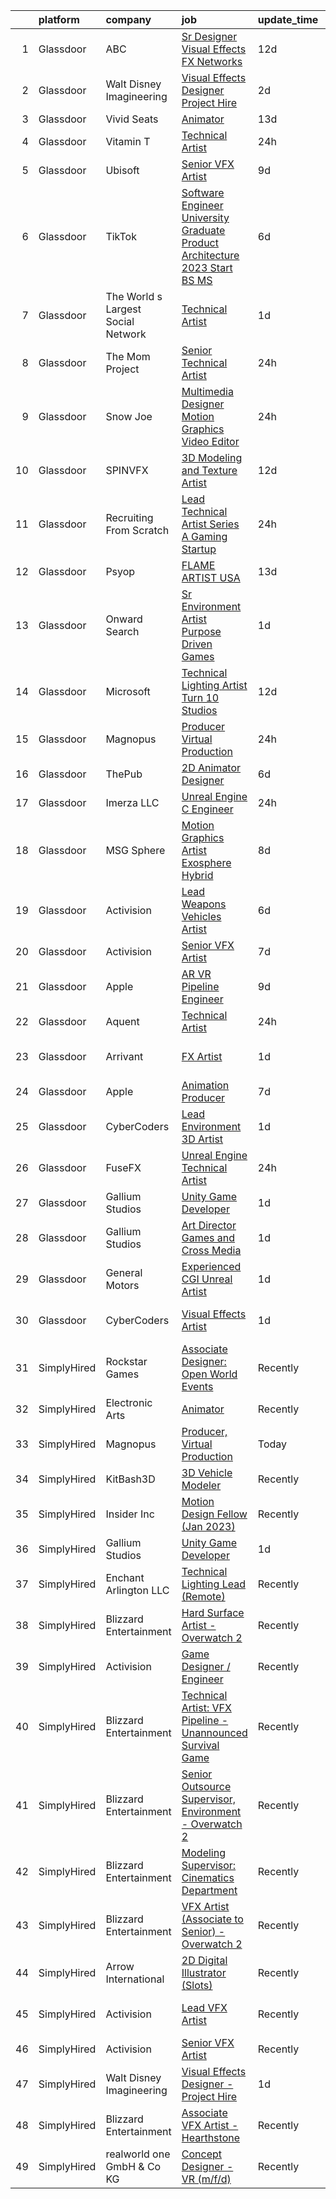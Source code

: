 

|    | platform    | company                            | job                                                                                                                                                                                                                                                                                                                                                                                                                                                                                                                                                                                                                                                                                                                                                                                                                                                                                                                                                                                                                                                                                                                                                                                                                                                                                                                                                                                                                                 | update_time   | location           |
|---:|:------------|:-----------------------------------|:------------------------------------------------------------------------------------------------------------------------------------------------------------------------------------------------------------------------------------------------------------------------------------------------------------------------------------------------------------------------------------------------------------------------------------------------------------------------------------------------------------------------------------------------------------------------------------------------------------------------------------------------------------------------------------------------------------------------------------------------------------------------------------------------------------------------------------------------------------------------------------------------------------------------------------------------------------------------------------------------------------------------------------------------------------------------------------------------------------------------------------------------------------------------------------------------------------------------------------------------------------------------------------------------------------------------------------------------------------------------------------------------------------------------------------|:--------------|:-------------------|
|  1 | Glassdoor   | ABC                                | [Sr  Designer  Visual Effects  FX Networks ](https://www.glassdoor.com/partner/jobListing.htm?pos=128&ao=1136043&s=58&guid=00000183641334ebb2bf199ed49f0fd7&src=GD_JOB_AD&t=SR&vt=w&cs=1_8786cda6&cb=1663831324251&jobListingId=1008128862524&jrtk=3-0-1gdi16d8lirln801-1gdi16d96jcbm800-76fb46310d1fe0e7-)                                                                                                                                                                                                                                                                                                                                                                                                                                                                                                                                                                                                                                                                                                                                                                                                                                                                                                                                                                                                                                                                                                                         | 12d           | Los Angeles, CA    |
|  2 | Glassdoor   | Walt Disney Imagineering           | [Visual Effects Designer  Project Hire](https://www.glassdoor.com/partner/jobListing.htm?pos=101&ao=1110586&s=58&guid=00000183641334ebb2bf199ed49f0fd7&src=GD_JOB_AD&t=SR&vt=w&cs=1_b477a5c0&cb=1663831324248&jobListingId=1008149797574&cpc=FB7E4A1762AE5BEC&jrtk=3-0-1gdi16d8lirln801-1gdi16d96jcbm800-08734edc98213cb1--6NYlbfkN0DAFTyt7pbDCC2JPO79CSdi1dIb81yjczP5qsKcZIxgiYm3-7g-689UDqHItQTwke_1iYTX3ZIPK_p2U2SmgmUPBBM1sa_qXvgZ_RYurdh-p181xA1JoYNLkPfGMQHG5B88g_mdJRiIFx_NMvbfZ-lZTnWrzYvFT_WOEZ3HB8NRDKAruKux3skEJ5HAfpvd6Z5q95jKflW3eq6Ws4RUicySQKDWD-HV53xSkhiEo1CBqwhxLtvLflMNceyrv9fKriRP7DLRAbB2XaRriqx7uRsLsB0Ym9j6BHO_qNMwygLbdoi659OpsoE_xiRmGf19BKJhHR1ysUe4M44a2W-iF4ypZ1aElpbLki3z5j0D-vmtfmzUEoo4H0XSZmAtDCNEy63q3tkDslShGs5K3xoPEjRfAQhYRHZ1xlpEuEkf3MhSUtwZshKpHucsHly2mvmwmPou7KdK3P6wYQ%3D%3D)                                                                                                                                                                                                                                                                                                                                                                                                                                                                                                                                                                                                             | 2d            | Glendale, CA       |
|  3 | Glassdoor   | Vivid Seats                        | [Animator](https://www.glassdoor.com/partner/jobListing.htm?pos=116&ao=1136043&s=58&guid=00000183641334ebb2bf199ed49f0fd7&src=GD_JOB_AD&t=SR&vt=w&cs=1_214af05e&cb=1663831324250&jobListingId=1008126512823&jrtk=3-0-1gdi16d8lirln801-1gdi16d96jcbm800-8e9d053226ae77e5-)                                                                                                                                                                                                                                                                                                                                                                                                                                                                                                                                                                                                                                                                                                                                                                                                                                                                                                                                                                                                                                                                                                                                                           | 13d           | Remote             |
|  4 | Glassdoor   | Vitamin T                          | [Technical Artist](https://www.glassdoor.com/partner/jobListing.htm?pos=110&ao=1110586&s=58&guid=00000183641334ebb2bf199ed49f0fd7&src=GD_JOB_AD&t=SR&vt=w&cs=1_2c941ce7&cb=1663831324249&jobListingId=1008154263100&cpc=2CAED5C921A5F994&jrtk=3-0-1gdi16d8lirln801-1gdi16d96jcbm800-735d5386cd36d417--6NYlbfkN0DMrcEu7yrtATojKJA7cEzGQ3FdRGWLh0CZQInL4ECGI6k5tN82kdM0cJmh4vC7GgimUtxDZ2TNdnAUj-6yxN_EorPpK-IfV9EsXRNvlGrH_q3mRhyM-04_qkXCRtTOQysQlpoZHqDPDOu0z0ioc7sHxV-IzYeRwZaRvgHLTG00znu7MnQpwPyskhF3RFPNYq3a1SfoASW7wrp7zcbkAFP6NrrjE0f8EbLAIf8fIo-DwqwfSth7DOmqsbcMs3Uo99a05KQKDg6o-Uktbv0g1Nx6JK4Nilb_yIpFHrYJF4xBZb9MZMqbkxCVpXAq7vDyG0DcF-yDdghsNbtCKUQ5dOS3QljPjQwNH1_w8w4tfW3BOzHBuWP6apHPCoChbTgXd9qOSRXHTXpW6srZdyfw2Ngv5roQC-CT9z0MMES0Yg_8GYRpZo_dNuAsktp7806kjlzYwtmPjquk8EaRQuIw0cwMeI46zPCjdpFKN-gLrA1gOA%3D%3D)                                                                                                                                                                                                                                                                                                                                                                                                                                                                                                                                                                                                  | 24h           | Sausalito, CA      |
|  5 | Glassdoor   | Ubisoft                            | [Senior VFX Artist](https://www.glassdoor.com/partner/jobListing.htm?pos=120&ao=1136043&s=58&guid=00000183641334ebb2bf199ed49f0fd7&src=GD_JOB_AD&t=SR&vt=w&cs=1_0a156a57&cb=1663831324250&jobListingId=1008135525940&jrtk=3-0-1gdi16d8lirln801-1gdi16d96jcbm800-ec4295f5cc4e276e-)                                                                                                                                                                                                                                                                                                                                                                                                                                                                                                                                                                                                                                                                                                                                                                                                                                                                                                                                                                                                                                                                                                                                                  | 9d            | Cary, NC           |
|  6 | Glassdoor   | TikTok                             | [Software Engineer  University Graduate  Product Architecture    2023 Start  BS MS ](https://www.glassdoor.com/partner/jobListing.htm?pos=114&ao=1136043&s=58&guid=00000183641334ebb2bf199ed49f0fd7&src=GD_JOB_AD&t=SR&vt=w&cs=1_ed56283f&cb=1663831324250&jobListingId=1008142242897&jrtk=3-0-1gdi16d8lirln801-1gdi16d96jcbm800-7aab6f1fddecc8de-)                                                                                                                                                                                                                                                                                                                                                                                                                                                                                                                                                                                                                                                                                                                                                                                                                                                                                                                                                                                                                                                                                 | 6d            | Mountain View, CA  |
|  7 | Glassdoor   | The World s Largest Social Network | [Technical Artist](https://www.glassdoor.com/partner/jobListing.htm?pos=102&ao=1110586&s=58&guid=00000183641334ebb2bf199ed49f0fd7&src=GD_JOB_AD&t=SR&vt=w&ea=1&cs=1_13baf210&cb=1663831324248&jobListingId=1008152609464&cpc=7AD1D84939BBEEF3&jrtk=3-0-1gdi16d8lirln801-1gdi16d96jcbm800-0a7c68b1deb61928--6NYlbfkN0DSgjPPcnEdvoK3uuxfISLALE6pB1FR7YSHOr_tSg5_QGIhoz_2VqUepdcKLBLI_zTYRTCT7JhMtrIfH8kvZPcIFsGfmLCjuTuviFxAO2jHsx1BeSAU3-pfavuUtpTGx8wZi6T8XZ70PNm-mxKx2l9_WNbcAUL8jOxk0zRYhOgVaettmZYwJo7uOOWTAWXzRS6o3A2TJYTjC8iJHpib84Z6T7wx-lOPXE-f4ceJypZruGFbRD3TY5gCFbbMFy3LnF8r1jYJQIYwpnJ1im_YPwK06fhWUzw1cSaZc2g3aEpw3m20tyj3rO42xZb_TPjMCD78vpTG03C7kJI3N2g-P_d7y6iF4HpqoT1dcGGPID3IYigwPhZwOpnuBjxu8TbELhCZzl53q6RvFSZ52xNnBjdJjI-o7UziJBYLZX33XMRjOPCDZTkHUNpwAaOk8dRzt3fMkvuFBCc2NTqyGOZW_BLTXCLmH3z4VGfANJ5_D-uGQbcONCffHhyoDaR7Hz5co0OxA37wQbeW-QugOoA19PaepCISXvU0tHSPYxKreOg7C01BWNCYwhZHnUb5njvBh18hh2dnUv-kqF2j-X0tkO7Fw7F4ezLSeS0%3D)                                                                                                                                                                                                                                                                                                                                                                                                                                                                           | 1d            | New York, NY       |
|  8 | Glassdoor   | The Mom Project                    | [Senior Technical Artist](https://www.glassdoor.com/partner/jobListing.htm?pos=103&ao=1110586&s=58&guid=00000183641334ebb2bf199ed49f0fd7&src=GD_JOB_AD&t=SR&vt=w&cs=1_1e6be7b7&cb=1663831324248&jobListingId=1008154030855&cpc=6A22310A23505C64&jrtk=3-0-1gdi16d8lirln801-1gdi16d96jcbm800-8aae4f73b9551638--6NYlbfkN0BDp_epf89aHDQhKpPegNJQ_ldQpEFZQsM9OcONMGxWx6pU56EKHF58QjVdAUvn2gVk3qe3SlnghPyLAat3KOYlrLy0I2AR977gRPaN0RP08Ty9kMnw7ZhTsH11o93Q6E0InB6ICXPjdb-aqIeQDPOUC6Xb4EiGzQnTCX0cU42iyt08TsshtfRlvnQYG_ybrlD1D8LrTTWeONdCVXxLf4-Z_reFzLOVBvndn_uqe43qlJhKA8Y0f1OKMIBTm8uCjPhZ4HOQtT8TSh1lU_CiezFzYtIOaHp7VZnEuZ5nSSmULQYv8oKvLbDVGNuAyrrHkpm0u05Uv-3peBtxech1iak22fRfBI8s2olicDMQV2_vZSvfH-mF-gU6-uKO7dueG4--yFG_5qEkdS_RrKrkvXKLwRwTDKvGh1KdQR-5meGWVcNfrs7NjQbdodS_OtwrjqKvnIxbVuBcJLUS-GSUAzEje8Bsi_aaH2AvFQbzxosucWY1FLPBxDKtGXdde5lMwwjn0b0IN4jcqBbyGv1hKoxkhbigPruJ8Iv14qySeYQlxG1MwL3legy86qXEaIHElmYiRg9sBVunvQcl-oM97F5B)                                                                                                                                                                                                                                                                                                                                                                                                                                                                                       | 24h           | Sausalito, CA      |
|  9 | Glassdoor   | Snow Joe                           | [Multimedia Designer   Motion Graphics   Video Editor](https://www.glassdoor.com/partner/jobListing.htm?pos=125&ao=1136043&s=58&guid=00000183641334ebb2bf199ed49f0fd7&src=GD_JOB_AD&t=SR&vt=w&ea=1&cs=1_e533854f&cb=1663831324250&jobListingId=1008154544897&jrtk=3-0-1gdi16d8lirln801-1gdi16d96jcbm800-63e5d0efdde79e7f-)                                                                                                                                                                                                                                                                                                                                                                                                                                                                                                                                                                                                                                                                                                                                                                                                                                                                                                                                                                                                                                                                                                          | 24h           | Hoboken, NJ        |
| 10 | Glassdoor   | SPINVFX                            | [3D Modeling and Texture Artist](https://www.glassdoor.com/partner/jobListing.htm?pos=119&ao=1136043&s=58&guid=00000183641334ebb2bf199ed49f0fd7&src=GD_JOB_AD&t=SR&vt=w&ea=1&cs=1_e22686ac&cb=1663831324250&jobListingId=1008129805093&jrtk=3-0-1gdi16d8lirln801-1gdi16d96jcbm800-0013809610223a72-)                                                                                                                                                                                                                                                                                                                                                                                                                                                                                                                                                                                                                                                                                                                                                                                                                                                                                                                                                                                                                                                                                                                                | 12d           | Atlanta, GA        |
| 11 | Glassdoor   | Recruiting From Scratch            | [Lead Technical Artist  Series A Gaming Startup ](https://www.glassdoor.com/partner/jobListing.htm?pos=118&ao=1136043&s=58&guid=00000183641334ebb2bf199ed49f0fd7&src=GD_JOB_AD&t=SR&vt=w&ea=1&cs=1_a6cbd399&cb=1663831324250&jobListingId=1008154740204&jrtk=3-0-1gdi16d8lirln801-1gdi16d96jcbm800-29fe453c987bcedd-)                                                                                                                                                                                                                                                                                                                                                                                                                                                                                                                                                                                                                                                                                                                                                                                                                                                                                                                                                                                                                                                                                                               | 24h           | Salt Lake City, UT |
| 12 | Glassdoor   | Psyop                              | [FLAME ARTIST  USA ](https://www.glassdoor.com/partner/jobListing.htm?pos=122&ao=1136043&s=58&guid=00000183641334ebb2bf199ed49f0fd7&src=GD_JOB_AD&t=SR&vt=w&cs=1_ad6c078d&cb=1663831324250&jobListingId=1008127903946&jrtk=3-0-1gdi16d8lirln801-1gdi16d96jcbm800-a132f7ac49e6d83b-)                                                                                                                                                                                                                                                                                                                                                                                                                                                                                                                                                                                                                                                                                                                                                                                                                                                                                                                                                                                                                                                                                                                                                 | 13d           | New York, NY       |
| 13 | Glassdoor   | Onward Search                      | [Sr  Environment Artist   Purpose Driven Games](https://www.glassdoor.com/partner/jobListing.htm?pos=107&ao=1110586&s=58&guid=00000183641334ebb2bf199ed49f0fd7&src=GD_JOB_AD&t=SR&vt=w&cs=1_4ee9703a&cb=1663831324249&jobListingId=1008152123453&cpc=4F748F1840550ABC&jrtk=3-0-1gdi16d8lirln801-1gdi16d96jcbm800-bdc4ddb5652e9ac7--6NYlbfkN0B7YoEZZ2QAGDyEGGmBPAUWSHc1Mt3sMCn9FehKcWA3w0R0aH9tn_iPRcrT6N-MqNRi8B0Rov6CvVHYpK-r9wL41yKrkBeZHFd2AI_9pxESZ3RWbF-OpbT8AlMD5ogkPXvsV66IW9FC6vJe9IKOzb1w09sQX6PdTnWtAuSZnS09wNhGDDUW1bKoONztHLQZcQOy9tbVVpU_E70-78UxxUbZqS23-0m-ZkJiUlo6ODTmngtnNAfh_9EtvaLA23dd7qItpn-Jamz2oAhlQTeZd9_qKB_Ee1ecuD4bd-Hr6Q3EAPI6p8AZPQm9Er6AwBjcKUMl7eDdCOI2Vqm789sy5YsyvTGI-Kmm4JgqJ6R71HBc3FHGWdK1scd8tvz0rxLz4gVXzTeSuSJDJKy4o65bL9ulkO8FTU5AIDHFqJJfTesbnUJsIR735YiaY76FlEPz3ot4Z5eukaVp8S8jgvAaOBMkyp-z5ohuX1WiAGZdeHCDNUrvOpFmgTsQlZHkbU7R9mEA0QcXKdPOv-fTIJGCGQKSOqQ15B3R0oEzZmZIRo5Fw05VuknXF45ihl02cllTbUMPiCVfdewQH63h5zS7QEE-7Jr0wIzMBYushgy8hDMubePSM1wsjMI7biKysQHK5D7zpPubW3jIIIFiBX5XGSzl8wUE8Ls0MLw1wFre9iiy1ECx_8pOl3dJ8u0o8KE79S0q94sfREtqGQmMjXXvJ2HS0-86Zap7EAo2G0W_IEY_fo5HUnM8AbRpS-CVXdgf3l6XF_XRtQ23_UNIktLi4DQzuZbzFE-3wjCRUJeewMRShJKi3WYJXmIluXnXduWkG7H_Hpf0Wvky1JfZE_b1Xms1fZf0IdLtKiFSHS3EIAeibFYZVf36KmeNaruaplOxog-PVw0jrdtoz9GQIq9MIrZ2e6zFitt1sOyQu_OgkZ4Vw5vuMEgfg4CQNAB8-SU-hSIHmX-jtGX6V-wkgXCAmMavyHLIeVwQOzj9wt2LFzHsl83XOt9M1WuZkv-nBEoLR6il5bSX-aQWCXmhxN-iDqPC) | 1d            | Eugene, OR         |
| 14 | Glassdoor   | Microsoft                          | [Technical Lighting Artist   Turn 10 Studios](https://www.glassdoor.com/partner/jobListing.htm?pos=113&ao=1136043&s=58&guid=00000183641334ebb2bf199ed49f0fd7&src=GD_JOB_AD&t=SR&vt=w&cs=1_485654a5&cb=1663831324250&jobListingId=1008129981036&jrtk=3-0-1gdi16d8lirln801-1gdi16d96jcbm800-4918a6e6feee778c-)                                                                                                                                                                                                                                                                                                                                                                                                                                                                                                                                                                                                                                                                                                                                                                                                                                                                                                                                                                                                                                                                                                                        | 12d           | Redmond, WA        |
| 15 | Glassdoor   | Magnopus                           | [Producer  Virtual Production](https://www.glassdoor.com/partner/jobListing.htm?pos=115&ao=1136043&s=58&guid=00000183641334ebb2bf199ed49f0fd7&src=GD_JOB_AD&t=SR&vt=w&ea=1&cs=1_a67eb455&cb=1663831324250&jobListingId=1008154539182&jrtk=3-0-1gdi16d8lirln801-1gdi16d96jcbm800-e664e79d5a35fd73-)                                                                                                                                                                                                                                                                                                                                                                                                                                                                                                                                                                                                                                                                                                                                                                                                                                                                                                                                                                                                                                                                                                                                  | 24h           | Los Angeles, CA    |
| 16 | Glassdoor   | ThePub                             | [2D Animator   Designer](https://www.glassdoor.com/partner/jobListing.htm?pos=112&ao=1136043&s=58&guid=00000183641334ebb2bf199ed49f0fd7&src=GD_JOB_AD&t=SR&vt=w&ea=1&cs=1_ac81caff&cb=1663831324250&jobListingId=1008143841448&jrtk=3-0-1gdi16d8lirln801-1gdi16d96jcbm800-478725d2c58d3591-)                                                                                                                                                                                                                                                                                                                                                                                                                                                                                                                                                                                                                                                                                                                                                                                                                                                                                                                                                                                                                                                                                                                                        | 6d            | Chicago, IL        |
| 17 | Glassdoor   | Imerza  LLC                        | [Unreal Engine   C   Engineer](https://www.glassdoor.com/partner/jobListing.htm?pos=117&ao=1136043&s=58&guid=00000183641334ebb2bf199ed49f0fd7&src=GD_JOB_AD&t=SR&vt=w&ea=1&cs=1_5258b88d&cb=1663831324250&jobListingId=1008152933425&jrtk=3-0-1gdi16d8lirln801-1gdi16d96jcbm800-b4145e3ff09089ad-)                                                                                                                                                                                                                                                                                                                                                                                                                                                                                                                                                                                                                                                                                                                                                                                                                                                                                                                                                                                                                                                                                                                                  | 24h           | Remote             |
| 18 | Glassdoor   | MSG Sphere                         | [Motion Graphics Artist  Exosphere    Hybrid](https://www.glassdoor.com/partner/jobListing.htm?pos=127&ao=1136043&s=58&guid=00000183641334ebb2bf199ed49f0fd7&src=GD_JOB_AD&t=SR&vt=w&cs=1_07b7a588&cb=1663831324251&jobListingId=1008136910250&jrtk=3-0-1gdi16d8lirln801-1gdi16d96jcbm800-ec7cc51d50d89f8a-)                                                                                                                                                                                                                                                                                                                                                                                                                                                                                                                                                                                                                                                                                                                                                                                                                                                                                                                                                                                                                                                                                                                        | 8d            | Burbank, CA        |
| 19 | Glassdoor   | Activision                         | [Lead Weapons   Vehicles Artist](https://www.glassdoor.com/partner/jobListing.htm?pos=130&ao=1136043&s=58&guid=00000183641334ebb2bf199ed49f0fd7&src=GD_JOB_AD&t=SR&vt=w&cs=1_f7ba842a&cb=1663831324251&jobListingId=1008143854147&jrtk=3-0-1gdi16d8lirln801-1gdi16d96jcbm800-793f95044dace32a-)                                                                                                                                                                                                                                                                                                                                                                                                                                                                                                                                                                                                                                                                                                                                                                                                                                                                                                                                                                                                                                                                                                                                     | 6d            | Foster City, CA    |
| 20 | Glassdoor   | Activision                         | [Senior VFX Artist](https://www.glassdoor.com/partner/jobListing.htm?pos=124&ao=1136043&s=58&guid=00000183641334ebb2bf199ed49f0fd7&src=GD_JOB_AD&t=SR&vt=w&cs=1_8005f88a&cb=1663831324250&jobListingId=1008139485844&jrtk=3-0-1gdi16d8lirln801-1gdi16d96jcbm800-1aa7a9cdaa71a2d9-)                                                                                                                                                                                                                                                                                                                                                                                                                                                                                                                                                                                                                                                                                                                                                                                                                                                                                                                                                                                                                                                                                                                                                  | 7d            | Novato, CA         |
| 21 | Glassdoor   | Apple                              | [AR VR Pipeline Engineer](https://www.glassdoor.com/partner/jobListing.htm?pos=105&ao=1110586&s=58&guid=00000183641334ebb2bf199ed49f0fd7&src=GD_JOB_AD&t=SR&vt=w&cs=1_d640489d&cb=1663831324249&jobListingId=1008133141172&cpc=8795CF9063CD573D&jrtk=3-0-1gdi16d8lirln801-1gdi16d96jcbm800-2379f138269ab6c9--6NYlbfkN0BvKrLyj5gPmtZO9T8euul8TCxuuKNOtzRJOomxnwSEodTz2Bc-sPZl1dBMH13w-jNU6qgfc5Ws1qOFAbWG9wRGF8UQmCtIGcQSLITXI7REWZwufvxwTr4teI-nkagU4dfq7sVRFTPjtt3stkW0W9FFLG5CCuMtTes_TpOqc3zYnY5NxO-kyNey_kcABQdx7U60pNs-uwBwmoVEfsWHSDQO93bKJS8RXHslwQ5z_TqDRI_DyC5elybkAlee5mtLZ4_JR5NTKlrTmI9-7HVJ_mgHSQdRxZEDDVXnqmzQ_xvH1XDlTS85rI930AdQTUBFmJhW935nZssYHpzwqMMq7NOeg4ODATQo6vaG4Mx5A-3JtK6NG0VfyY91W374ptSjuHT5V6XoJHFrGjl5QiIlELgyQp4930FSXjyFVfT16qD6acrFurY2CvFKGU-kZ-zOKrxZIxEuyxEKWTHlyJnrES0PazvNVEnZFf2aDGAHMcL5DQcq85nmOtHRsr9336eyVLxuDOdAQG7O_N1jFJJFzGxWaoXKV2GJ8oBFoOx-FKo4w4y0wb2_8POXAJQDYQKFgPETC3fPDT8Y9OyJBKx-NPiNXS6YfuSRGh13fLGj-I2LQ3MbGuO4v98SQErowkFvmOc85wh4mQATvpJb1sSENrhX0Qd2qtUh9Wh2ZBHjixfg78ABVkoMzlm3r5d82KVcQHWSximSxqVNSlkgq_a0A1rV7pygl_XVFcdieHVgUM4WgNpYqgojKpmgQ8-EwyGHKP9J8NCKgA1k5068wTHZKTT21_z0cX3zImGYvGVPKU4NQx7hx5toR6Mk8so0hAZKmc753NXHuTQgE6scC0pSxgtD3xL811cMsnTbtWCVuCUo4BrX_SEXoLEOAx310hIWnvG52QB2aIYP7aDVBgy9-XXzv0VJtI6teUMLYQFI_Um98664eelUMPUiyESsQRApGQz71rcMoHzhec1wu_GmY04e)                                                                                       | 9d            | Seattle, WA        |
| 22 | Glassdoor   | Aquent                             | [Technical Artist](https://www.glassdoor.com/partner/jobListing.htm?pos=108&ao=1110586&s=58&guid=00000183641334ebb2bf199ed49f0fd7&src=GD_JOB_AD&t=SR&vt=w&cs=1_b3474d73&cb=1663831324249&jobListingId=1008154486844&cpc=F41FEAB56D215062&jrtk=3-0-1gdi16d8lirln801-1gdi16d96jcbm800-c371dedfddfc560d--6NYlbfkN0DMrcEu7yrtATojKJA7cEzGQ3FdRGWLh0CZQInL4ECGI9gD0Wolx9R2v-Aex0-GK04aE9jC2UzCN24q9zsWhS9u588-s1EzI7cyfe1t_2ur-aEpXVeQEkL3vur-y7qT8URpPcgE5cQyI2C0-pfdzIUYQRtqI4HwZzD6r8CDlh-Fip7sjNIvkmEJ8wMlcmW_4EINEtZ49bYDGGrMnQscETWxC5xb4QGrjGEwbIfm_n_uoYAxI_5XJTU_Jvk803KrieUnTMCxcLMJ_AEnM9utDeqlRSZJBGwoXIbrFtghSnRnBtFqc8enX2ICv55V6-6ZCOOLslQkgJNQV9VXYd1gSy3KzvrdX2SfffGd8VoNVDXJUwBbtSZuBf0jVvPscMfNDtisbLBS2LPJyPGPT6lVqQhz07cu9MzHpbshe-tOHGdgeF55nAeSq51pv9zF09jPm6kExyI8AX-6dQ%3D%3D)                                                                                                                                                                                                                                                                                                                                                                                                                                                                                                                                                                                                                                  | 24h           | Sausalito, CA      |
| 23 | Glassdoor   | Arrivant                           | [FX Artist](https://www.glassdoor.com/partner/jobListing.htm?pos=104&ao=1110586&s=58&guid=00000183641334ebb2bf199ed49f0fd7&src=GD_JOB_AD&t=SR&vt=w&ea=1&cs=1_cc6ac287&cb=1663831324249&jobListingId=1008152609382&cpc=149B3D5996025BBA&jrtk=3-0-1gdi16d8lirln801-1gdi16d96jcbm800-2ade828e6f1301f8--6NYlbfkN0DSgjPPcnEdvoK3uuxfISLALE6pB1FR7YSHOr_tSg5_QGIhoz_2VqUepdcKLBLI_zTYRTCT7JhMtl2pIPGtxHYya22B7lWAnx1aB2FrFuiBYAUX7mq-XuOuxrf2Uznt0hczCjwoT9tRcimK63dm--8lRjN4VIFPjg1dmrWtby6ZgQ_ruHnrQpz-ieyrMdyT0-s-rcEcKmmhmYJHsqiUJKC2ig81XjwmwcwZ4PUURRCLTZi0mOCwkefj9dceWF1QcajJ2z-8OAGHSpm-xiG-_PTW7yGGoasIX52emorjazBwR0oZk7grJbzHKuYmaem9FF11bs9AjaxuukhFQ0oPH9z8JnBC2PK1GCN4BoJPULUapzkAVXerf_hvrpJAX5w54hWbNrkvVWoSkgDkF8Dt6zC6s3baYNwNSMOW6FL8MGJ7WLeKDwTsVtVdtkQzumF8PyCtRlf3-UYa5I8mikKKA0SwfjEge-lrv2f1kaYo2ngw-v052IpjgXEqF2BX52ea_KEZ0Zl1579VkeGw72mBlBU4Ryqn1Swjv2CdEd1v2jVvKCYp7t3jHpynoUmnPbPzuciOAw3iJF-HXjmWjDeWu6mU)                                                                                                                                                                                                                                                                                                                                                                                                                                                                                                | 1d            | Los Angeles, CA    |
| 24 | Glassdoor   | Apple                              | [Animation Producer](https://www.glassdoor.com/partner/jobListing.htm?pos=121&ao=1136043&s=58&guid=00000183641334ebb2bf199ed49f0fd7&src=GD_JOB_AD&t=SR&vt=w&cs=1_a6cfaa2d&cb=1663831324250&jobListingId=1008141069952&jrtk=3-0-1gdi16d8lirln801-1gdi16d96jcbm800-253d8ad60a706612-)                                                                                                                                                                                                                                                                                                                                                                                                                                                                                                                                                                                                                                                                                                                                                                                                                                                                                                                                                                                                                                                                                                                                                 | 7d            | Cupertino, CA      |
| 25 | Glassdoor   | CyberCoders                        | [Lead Environment 3D Artist](https://www.glassdoor.com/partner/jobListing.htm?pos=109&ao=1110586&s=58&guid=00000183641334ebb2bf199ed49f0fd7&src=GD_JOB_AD&t=SR&vt=w&ea=1&cs=1_1191de1f&cb=1663831324250&jobListingId=1008152463908&cpc=6FC5BA77C9A4CD78&jrtk=3-0-1gdi16d8lirln801-1gdi16d96jcbm800-35eb9062a05bf2b6--6NYlbfkN0CpFJQzrgRR8WqXWK1qKKEqALWJw739KlKqr2H-MSI4eoBlI4EFrmor2FYZMP3muM3oVLaOs4f3sGpMomqRGch_MsOpmVoQENPiXc0tAp52W_mMdRmzGgpE_NjNVMcwDq4a8ehRHQzeHRvHsH9cxhkPOYbqYlSSXBEMpoC-TWiVc7EeV-Lk_nsPY-Hg1-6MJ72OiqjxQPon-8d-vWxJlFaYMeMBrDktCmSw0nxJvxgBDhNJ_fbHdUDDlv5yhCEPYA-maT1bQoGDDK0WjvfiX59vaBesSk6DK9b_OxDFzpMuiJUYi5fwG3YoQflkwAbgFTpilRIp1r9UqyXGniq6gv_bt4paKQOlejLv8T-8w8hT40DgLydnPCx5qr41dd8T7lQ3SjYXWA0P7TqummIAKcfBEeriIfrr7JHry-6KO7COjiZOWs8fdqKZ-XOZy3Zr2_vyu0KRaGyieq176sMmV9V1Tm2zfexMgblHrEoY97zk9-gTesvfB4QhFJUlUSQwc1jWHAu1WPfOgZ8bLfrmYENx6EtglpN47r7dIe9wiH-40YriC8hmCLKEG9FTi73neBboXY4U6ZpZpVxwGEioG-_2k6z_ljNDqtcyrfJF8pEcUoDFhSbeDqqwYrabhof4P50BF8VTDPaCq-7jnuAca6SnOuTVmqVfh4rrhU1ytG1x2MjncG11V6CD1Tq9HVtBj2xpd_pmavMYkFc8ah0g-pURYlcpLIQtkwhPd7lOHicxRj7qcoYu2IyvwAGy0r9kL3fmQhVaWIx7GdHJ67_ebRdnVqqNmJRDgls7323KNJcVsLDMgqSO6clC3-_8aXzxMbAf74MN55Kdi20zCJiI_l2Leg3-1pwKrIA5lGOedIl02i_ZSzTmkoKLY9GNDw5QNPR3SHj8Ftls1x3xeLRfnUG_Qc914C1dn0dB9zToOI_pygWyygJnjjckNLTvX60Xko9QtxefcgqwdRr1ZACR4ZQE440mEH1XyinObC4SAU9LToxq94Rvjck8)                                               | 1d            | Eugene, OR         |
| 26 | Glassdoor   | FuseFX                             | [Unreal Engine Technical Artist](https://www.glassdoor.com/partner/jobListing.htm?pos=126&ao=1136043&s=58&guid=00000183641334ebb2bf199ed49f0fd7&src=GD_JOB_AD&t=SR&vt=w&cs=1_a9e72291&cb=1663831324250&jobListingId=1008154694695&jrtk=3-0-1gdi16d8lirln801-1gdi16d96jcbm800-08aa0e3740a8d5be-)                                                                                                                                                                                                                                                                                                                                                                                                                                                                                                                                                                                                                                                                                                                                                                                                                                                                                                                                                                                                                                                                                                                                     | 24h           | Los Angeles, CA    |
| 27 | Glassdoor   | Gallium Studios                    | [Unity Game Developer](https://www.glassdoor.com/partner/jobListing.htm?pos=111&ao=1136043&s=58&guid=00000183641334ebb2bf199ed49f0fd7&src=GD_JOB_AD&t=SR&vt=w&cs=1_5376919a&cb=1663831324250&jobListingId=1008150687011&jrtk=3-0-1gdi16d8lirln801-1gdi16d96jcbm800-c88d89332377ea02-)                                                                                                                                                                                                                                                                                                                                                                                                                                                                                                                                                                                                                                                                                                                                                                                                                                                                                                                                                                                                                                                                                                                                               | 1d            | Remote             |
| 28 | Glassdoor   | Gallium Studios                    | [Art Director   Games and Cross Media](https://www.glassdoor.com/partner/jobListing.htm?pos=123&ao=1136043&s=58&guid=00000183641334ebb2bf199ed49f0fd7&src=GD_JOB_AD&t=SR&vt=w&cs=1_a9cb4bd0&cb=1663831324250&jobListingId=1008150686996&jrtk=3-0-1gdi16d8lirln801-1gdi16d96jcbm800-4483912d49a7c5a8-)                                                                                                                                                                                                                                                                                                                                                                                                                                                                                                                                                                                                                                                                                                                                                                                                                                                                                                                                                                                                                                                                                                                               | 1d            | Remote             |
| 29 | Glassdoor   | General Motors                     | [Experienced CGI Unreal Artist](https://www.glassdoor.com/partner/jobListing.htm?pos=129&ao=1136043&s=58&guid=00000183641334ebb2bf199ed49f0fd7&src=GD_JOB_AD&t=SR&vt=w&cs=1_c26ed99e&cb=1663831324251&jobListingId=1008151660823&jrtk=3-0-1gdi16d8lirln801-1gdi16d96jcbm800-5f85d99c2b1533e7-)                                                                                                                                                                                                                                                                                                                                                                                                                                                                                                                                                                                                                                                                                                                                                                                                                                                                                                                                                                                                                                                                                                                                      | 1d            | Warren, MI         |
| 30 | Glassdoor   | CyberCoders                        | [Visual Effects Artist](https://www.glassdoor.com/partner/jobListing.htm?pos=106&ao=1110586&s=58&guid=00000183641334ebb2bf199ed49f0fd7&src=GD_JOB_AD&t=SR&vt=w&ea=1&cs=1_e4697514&cb=1663831324249&jobListingId=1008152464472&cpc=6FC5BA77C9A4CD78&jrtk=3-0-1gdi16d8lirln801-1gdi16d96jcbm800-913c12c912d13cb0--6NYlbfkN0CpFJQzrgRR8WqXWK1qKKEqALWJw739KlKqr2H-MSI4eoBlI4EFrmor2FYZMP3muM3oVLaOs4f3sBYVNYJUTqieBoWCIo5tx4_n9L8-KZheU3OTJe0neeDjxp-D6FPIEMeGMUVGBGoZiWC77puTkRCuwMr5yI1urXXz48QFHFWouOKGOSIuxdGX_O437W2A9dzmtVwBMRTWUu8hMFTFor12vSxEezeUxygLr6hG0QcTPKibxBVc7Wup0IkbsijHelOI16ZNteE7DvS09jhkc9Bo5C7Z8gDPUsMeDizJEbW8TcpQ-0d97fhbMxsPmnDLWYiejZrCzkwsgRSzfyahqYsboG4prOG6L998pHytaqGnfNajc2afmfaXFDyKCjLPQYNIdnWk7h8Srqvd3gBmJY46UCBSuKvF-sqtUgU-fVWoC0LSkUDkXw6BwbvEFBqM_LAtJIdCn_xtM2QS6Z-0t_BED5GdJD2lz68LRQE7OqQFLwGuNp1oFWQVecm1SoFO3y-ai0r4WD9q_Rwsc3g1jnvntsH86uIn7yHgv_41SULcGQlpn3QYxWBHvrOsgDwa6utrlYidADv9CFG0kmI2oAb-__J65rwuKhlZSMhgCyfIh09CVjDk9_rPc3JJtzerouo5Hdn9xUQYnz-ZdPMvCFZjweCBNGkYitHIXbcpW4qCm5xz6EKlz7iX0BNsgysIyifhFLQ9pcxKyBkzgkfkn3SXrxFckzvKpX2jK8xmwausUlCDtBCkqbTEFoqsS-_ZZrD63CyXXMTuim9ULhdQ0VbmU7b8uz2UrX_092kT9lfD1YZ_e5ZeGNnFg2yYlPzggODBptoNoVRJ9UCaB8GReJpQ4BWbWJjBkGJ8O7KtnVmAdFSnPO4nddZyAiMXjaPENavM7Bw89v_oL_snb8C6zUzYUjdesSV338X3uYXTPnOA_c0v1Zq2WRa73PsggE67ul_bCS9pslZOvINTShoB33gfixugHKRB7ieQYCB-Y0c89317-rQrzLZz)                                                    | 1d            | Los Angeles, CA    |
| 31 | SimplyHired | Rockstar Games                     | [Associate Designer: Open World Events](https://www.simplyhired.com/job/vdV8vlT3gviLv2JCIKjxS72bf-KmVFeMRA0oYSRtEaTI4YyrugfY7Q?q=vfx+designer)                                                                                                                                                                                                                                                                                                                                                                                                                                                                                                                                                                                                                                                                                                                                                                                                                                                                                                                                                                                                                                                                                                                                                                                                                                                                                      | Recently      | Carlsbad, CA       |
| 32 | SimplyHired | Electronic Arts                    | [Animator](https://www.simplyhired.com/job/Sv4J4jhMlv3yr73aY2mdhaCDWGgQJZiKvBFnTCZDXiWmRx5dZJzRZA?q=vfx+designer)                                                                                                                                                                                                                                                                                                                                                                                                                                                                                                                                                                                                                                                                                                                                                                                                                                                                                                                                                                                                                                                                                                                                                                                                                                                                                                                   | Recently      | Orlando, FL        |
| 33 | SimplyHired | Magnopus                           | [Producer, Virtual Production](https://www.simplyhired.com/job/JQcHBGylSAEKKox6iB1ICrkf3BZEX5S4kP8Yng_VhC-bru1OjPSVMg?q=vfx+designer)                                                                                                                                                                                                                                                                                                                                                                                                                                                                                                                                                                                                                                                                                                                                                                                                                                                                                                                                                                                                                                                                                                                                                                                                                                                                                               | Today         | Los Angeles, CA    |
| 34 | SimplyHired | KitBash3D                          | [3D Vehicle Modeler](https://www.simplyhired.com/job/VwgC9IB3ym8a8J0kNrymmSSw5lslDouDxa5vl13riEBIvSMSPqRqXA?q=vfx+designer)                                                                                                                                                                                                                                                                                                                                                                                                                                                                                                                                                                                                                                                                                                                                                                                                                                                                                                                                                                                                                                                                                                                                                                                                                                                                                                         | Recently      | Remote             |
| 35 | SimplyHired | Insider Inc                        | [Motion Design Fellow (Jan 2023)](https://www.simplyhired.com/job/pmYeYtm8-jU5dXg2CxnkZdS5y4mzMQ99BQJbxZQfc1pYkdsoUFeyeA?q=vfx+designer)                                                                                                                                                                                                                                                                                                                                                                                                                                                                                                                                                                                                                                                                                                                                                                                                                                                                                                                                                                                                                                                                                                                                                                                                                                                                                            | Recently      | New York, NY       |
| 36 | SimplyHired | Gallium Studios                    | [Unity Game Developer](https://www.simplyhired.com/job/XTc3xzAM0S6mk_6sJz5r8GyKaH4Q5BIrCfUAShXBWDWYs1QosvJqjA?q=vfx+designer)                                                                                                                                                                                                                                                                                                                                                                                                                                                                                                                                                                                                                                                                                                                                                                                                                                                                                                                                                                                                                                                                                                                                                                                                                                                                                                       | 1d            | Remote             |
| 37 | SimplyHired | Enchant Arlington LLC              | [Technical Lighting Lead (Remote)](https://www.simplyhired.com/job/ceUUWz-Qa238WQQ9PCNz5b0bL1Pn4erpSf3eRrC0IByITpIn4QRlsw?q=vfx+designer)                                                                                                                                                                                                                                                                                                                                                                                                                                                                                                                                                                                                                                                                                                                                                                                                                                                                                                                                                                                                                                                                                                                                                                                                                                                                                           | Recently      | Las Vegas, NV      |
| 38 | SimplyHired | Blizzard Entertainment             | [Hard Surface Artist - Overwatch 2](https://www.simplyhired.com/job/6UbuxcizWm0FGl0VWvCtYyHq-2-jjcWZ_YsxRvD4XaS9M8_zOx_FMA?q=vfx+designer)                                                                                                                                                                                                                                                                                                                                                                                                                                                                                                                                                                                                                                                                                                                                                                                                                                                                                                                                                                                                                                                                                                                                                                                                                                                                                          | Recently      | Irvine, CA         |
| 39 | SimplyHired | Activision                         | [Game Designer / Engineer](https://www.simplyhired.com/job/mvyJVImSNkRNGU7RQRq9NK4bP0WyGwVdbqKTESj9aJHphHk9dScNEg?q=vfx+designer)                                                                                                                                                                                                                                                                                                                                                                                                                                                                                                                                                                                                                                                                                                                                                                                                                                                                                                                                                                                                                                                                                                                                                                                                                                                                                                   | Recently      | Austin, TX         |
| 40 | SimplyHired | Blizzard Entertainment             | [Technical Artist: VFX Pipeline - Unannounced Survival Game](https://www.simplyhired.com/job/LjBYXeLA-0AxbmaC_Dh8JjcU3tj0mP9A7-gFBd5X7Pw0qOUAh1F8tg?q=vfx+designer)                                                                                                                                                                                                                                                                                                                                                                                                                                                                                                                                                                                                                                                                                                                                                                                                                                                                                                                                                                                                                                                                                                                                                                                                                                                                 | Recently      | Irvine, CA         |
| 41 | SimplyHired | Blizzard Entertainment             | [Senior Outsource Supervisor, Environment - Overwatch 2](https://www.simplyhired.com/job/baWn5MyjJmuExvuiW6_ujSXeF21UCTDq9SifGL1Q_-8FqwNJPF_SQQ?q=vfx+designer)                                                                                                                                                                                                                                                                                                                                                                                                                                                                                                                                                                                                                                                                                                                                                                                                                                                                                                                                                                                                                                                                                                                                                                                                                                                                     | Recently      | Irvine, CA         |
| 42 | SimplyHired | Blizzard Entertainment             | [Modeling Supervisor: Cinematics Department](https://www.simplyhired.com/job/sfOILQZbFHZAxPz0pkkKCSovSg0CltzY_szoR-1XJaWYjVih18s4VQ?q=vfx+designer)                                                                                                                                                                                                                                                                                                                                                                                                                                                                                                                                                                                                                                                                                                                                                                                                                                                                                                                                                                                                                                                                                                                                                                                                                                                                                 | Recently      | Irvine, CA         |
| 43 | SimplyHired | Blizzard Entertainment             | [VFX Artist (Associate to Senior) - Overwatch 2](https://www.simplyhired.com/job/2d70J5UkkZ2YmvlvJfcaEqf0vVFEZwLt57euRMmQlk3Afx_2Q_gYzw?q=vfx+designer)                                                                                                                                                                                                                                                                                                                                                                                                                                                                                                                                                                                                                                                                                                                                                                                                                                                                                                                                                                                                                                                                                                                                                                                                                                                                             | Recently      | Irvine, CA         |
| 44 | SimplyHired | Arrow International                | [2D Digital Illustrator (Slots)](https://www.simplyhired.com/job/jXPPxBi5DlglAfF2JDjIQcH5lNeB28pUF4JTOKd2H2Rvw8AseLB_DA?q=vfx+designer)                                                                                                                                                                                                                                                                                                                                                                                                                                                                                                                                                                                                                                                                                                                                                                                                                                                                                                                                                                                                                                                                                                                                                                                                                                                                                             | Recently      | Greenville, NC     |
| 45 | SimplyHired | Activision                         | [Lead VFX Artist](https://www.simplyhired.com/job/skG9lF8-lNblYoscV_4ZkShrtKrP6Wjg7CtMgNvznLa_luoDQ-mzww?q=vfx+designer)                                                                                                                                                                                                                                                                                                                                                                                                                                                                                                                                                                                                                                                                                                                                                                                                                                                                                                                                                                                                                                                                                                                                                                                                                                                                                                            | Recently      | Santa Monica, CA   |
| 46 | SimplyHired | Activision                         | [Senior VFX Artist](https://www.simplyhired.com/job/ju-32_qKzbUaOzRUaA2lC5FIioEdIz3MKmvtSR6sd0YAcvc3X9XyyA?q=vfx+designer)                                                                                                                                                                                                                                                                                                                                                                                                                                                                                                                                                                                                                                                                                                                                                                                                                                                                                                                                                                                                                                                                                                                                                                                                                                                                                                          | Recently      | Middleton, WI      |
| 47 | SimplyHired | Walt Disney Imagineering           | [Visual Effects Designer -Project Hire](https://www.simplyhired.com/job/8lSwpBQxyJhgSUJ-9xEW3aLPyTE9hsGuWyRN8ffxcExM94upQscr-A?q=vfx+designer)                                                                                                                                                                                                                                                                                                                                                                                                                                                                                                                                                                                                                                                                                                                                                                                                                                                                                                                                                                                                                                                                                                                                                                                                                                                                                      | 1d            | Glendale, CA       |
| 48 | SimplyHired | Blizzard Entertainment             | [Associate VFX Artist - Hearthstone](https://www.simplyhired.com/job/npzx9Srzh2nXb282llyE7B1XTbu3nGO2QQfd8rYbVSIH0uXj-hjJhQ?q=vfx+designer)                                                                                                                                                                                                                                                                                                                                                                                                                                                                                                                                                                                                                                                                                                                                                                                                                                                                                                                                                                                                                                                                                                                                                                                                                                                                                         | Recently      | Irvine, CA         |
| 49 | SimplyHired | realworld one GmbH & Co KG         | [Concept Designer - VR (m/f/d)](https://www.simplyhired.com/job/9M9B0HjzlxbnEWwSs63j38J2jv4QAGwRz17kgQnuQPJjtHPVVTunxA?q=vfx+designer)                                                                                                                                                                                                                                                                                                                                                                                                                                                                                                                                                                                                                                                                                                                                                                                                                                                                                                                                                                                                                                                                                                                                                                                                                                                                                              | Recently      | Remote             |